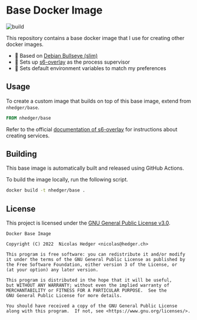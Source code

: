 # Base Docker Image

![build](https://github.com/nhedger/docker/actions/workflows/build.yaml/badge.svg?branch=main)

This repository contains a base docker image that I use for creating other
docker images.

- 🧱 Based on [Debian Bullseye (slim)](https://hub.docker.com/_/debian)
- 👮 Sets up [s6-overlay](https://github.com/just-containers/s6-overlay) as the
  process supervisor
- 🎨 Sets default environment variables to match my preferences

## Usage

To create a custom image that builds on top of this base image, extend from `nhedger/base`.

```dockerfile
FROM nhedger/base
```

Refer to the official [documentation of s6-overlay](https://github.com/just-containers/s6-overlay#usage) for instructions about creating services.

## Building

This base image is automatically built and released using GitHub Actions.

To build the image locally, run the following script.

```bash
docker build -t nhedger/base .
```

## License

This project is licensed under the [GNU General Public License v3.0](./LICENSE).

```
Docker Base Image

Copyright (C) 2022  Nicolas Hedger <nicolas@hedger.ch>

This program is free software: you can redistribute it and/or modify
it under the terms of the GNU General Public License as published by
the Free Software Foundation, either version 3 of the License, or
(at your option) any later version.

This program is distributed in the hope that it will be useful,
but WITHOUT ANY WARRANTY; without even the implied warranty of
MERCHANTABILITY or FITNESS FOR A PARTICULAR PURPOSE.  See the
GNU General Public License for more details.

You should have received a copy of the GNU General Public License
along with this program.  If not, see <https://www.gnu.org/licenses/>.
```
